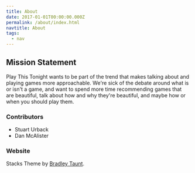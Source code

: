 ```yaml
---
title: About
date: 2017-01-01T00:00:00.000Z
permalink: /about/index.html
navtitle: About
tags:
  - nav
---
```


## Mission Statement

Play This Tonight wants to be part of the trend that makes talking about and playing games more approachable. We're sick of the debate around what is or isn't a game, and want to spend more time recommending games that are beautiful, talk about how and why they're beautiful, and maybe how or when you should play them.

### Contributors

- Stuart Urback
- Dan McAlister

### Website

Stacks Theme by [Bradley Taunt](https://bradleytaunt.com).
